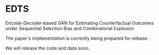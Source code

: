 # EDTS
Encode-Decoder-based GAN for Estimating Counterfactual Outcomes under Sequential Selection Bias and Combinatorial Explosion


The paper's implementation is currently being prepared for release.

We will release the code and data soon.

